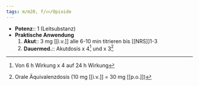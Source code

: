 ```yaml
---
tags: m/m20, f/💤/Opioide
---
```

- **Potenz**:: 1 (Leitsubstanz)
- **Praktische Anwendung**
	1. **Akut**:: 3 mg [[i.v.]] alle 6-10 min titrieren bis [[NRS]]1-3
	2. **Dauermed.**:: Akutdosis x 4[^1] und x 3[^2]

[^1]: Von 6 h Wirkung x 4 auf 24 h Wirkung
[^2]: Orale Äquivalenzdosis (10 mg [[i.v.]] = 30 mg [[p.o.]])